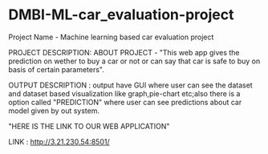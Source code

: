 # DMBI-ML-car_evaluation-project
Project Name - Machine learning based car evaluation project

PROJECT DESCRIPTION:
ABOUT PROJECT - "This web app gives the prediction on wether to buy a car or not or can say that car is safe to buy on basis of certain parameters".

OUTPUT DESCRIPTION : output have GUI where user  can see the dataset and dataset based visualization like graph,pie-chart etc;also there is a option called "PREDICTION" where user can see predictions about car model given by out system.


"HERE IS THE LINK TO OUR WEB APPLICATION"
                                           
 LINK :  http://3.21.230.54:8501/
